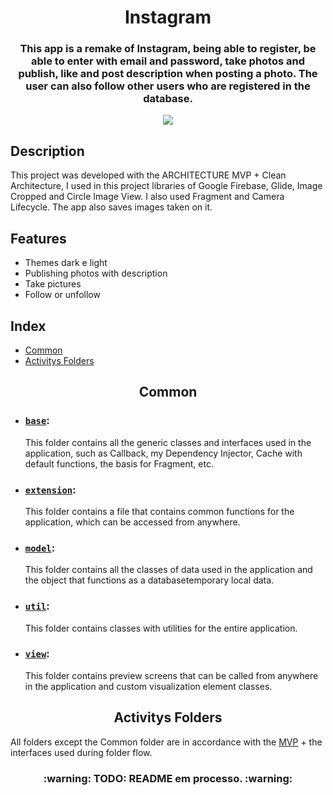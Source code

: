 <h1 align="center">Instagram</h1>
<h3 align="center">This app is a remake of Instagram, being able to register, be able to enter with email and password, take photos and publish, like and post description when posting a photo. The user can also follow other users who are registered in the database.</h3>

<div align="center">
  <img src="https://img.shields.io/static/v1?label=liscence&message=MIT&color=blue&style=flat">
</div>

## Description
<p>This project was developed with the ARCHITECTURE MVP + Clean Architecture, I used in this project libraries of Google Firebase, Glide, Image Cropped and Circle Image View. I also used Fragment and Camera Lifecycle. The app also saves images taken on it.</p>

## Features

- Themes dark e light
- Publishing photos with description
- Take pictures
- Follow or unfollow

## Index

<!--ts-->
  * [Common](#common)
  * [Activitys Folders](#activitys-folders)
<!--te-->

<article id="common">
  <h2 align="center">Common</h2>
  
  - ### [`base`](https://github.com/BHM871/Instagram/tree/master/app/src/main/java/co/tiagoaguiar/course/instagram/common/base): 
      This folder contains all the generic classes and interfaces used in the application, such as Callback, my Dependency Injector, Cache with default functions, the basis for Fragment, etc.
  
  - ### [`extension`](https://github.com/BHM871/Instagram/tree/master/app/src/main/java/co/tiagoaguiar/course/instagram/common/extension):
      This folder contains a file that contains common functions for the application, which can be accessed from anywhere.
  
  - ### [`model`](https://github.com/BHM871/Instagram/tree/master/app/src/main/java/co/tiagoaguiar/course/instagram/common/model):
      This folder contains all the classes of data used in the application and the object that functions as a databasetemporary local data.
  
  - ### [`util`](https://github.com/BHM871/Instagram/tree/master/app/src/main/java/co/tiagoaguiar/course/instagram/common/util):
      This folder contains classes with utilities for the entire application.
  
  - ### [`view`](https://github.com/BHM871/Instagram/tree/master/app/src/main/java/co/tiagoaguiar/course/instagram/common/view):
      This folder contains preview screens that can be called from anywhere in the application and custom visualization element classes.
      
</article>

<article id="activitys-folders">
  <h2 align="center">Activitys Folders</h2>
  <p>All folders except the Common folder are in accordance with the <a href="https://www.actionlabs.com.br/insights/entenda-o-que-e-mvp-e-para-que-serve-essa-estrategia/">MVP</a> + the interfaces used during folder flow.</p>
</article>

<h3 align="center">:warning: TODO: README em processo. :warning:</h3>
